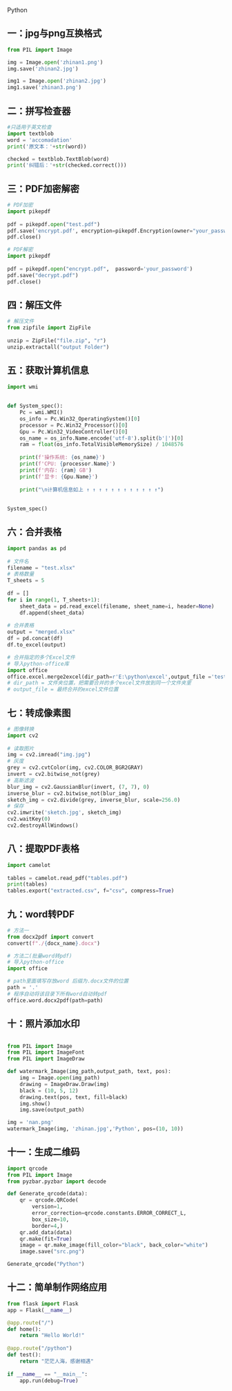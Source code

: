 Python
<a name="nZAAB"></a>
## 一：jpg与png互换格式
```python
from PIL import Image

img = Image.open('zhinan1.png')
img.save('zhinan2.jpg')

img1 = Image.open('zhinan2.jpg')
img1.save('zhinan3.png')
```
<a name="aFUhQ"></a>
## 二：拼写检查器
```python
#只适用于英文检查
import textblob
word = 'accomadation'
print('原文本：'+str(word))

checked = textblob.TextBlob(word)
print('纠错后：'+str(checked.correct()))
```
<a name="rpqVo"></a>
## 三：PDF加密解密
```python
# PDF加密
import pikepdf
 
pdf = pikepdf.open("test.pdf")
pdf.save('encrypt.pdf', encryption=pikepdf.Encryption(owner="your_password", user="your_password", R=4))
pdf.close()

# PDF解密
import pikepdf
 
pdf = pikepdf.open("encrypt.pdf",  password='your_password')
pdf.save("decrypt.pdf")
pdf.close()
```
<a name="sZ0wg"></a>
## 四：解压文件
```python
# 解压文件
from zipfile import ZipFile
 
unzip = ZipFile("file.zip", "r")
unzip.extractall("output Folder")
```
<a name="pzO3x"></a>
## 五：获取计算机信息‍
```python
import wmi
 
 
def System_spec():
    Pc = wmi.WMI()
    os_info = Pc.Win32_OperatingSystem()[0]
    processor = Pc.Win32_Processor()[0]
    Gpu = Pc.Win32_VideoController()[0]
    os_name = os_info.Name.encode('utf-8').split(b'|')[0]
    ram = float(os_info.TotalVisibleMemorySize) / 1048576
 
    print(f'操作系统: {os_name}')
    print(f'CPU: {processor.Name}')
    print(f'内存: {ram} GB')
    print(f'显卡: {Gpu.Name}')
 
    print("\n计算机信息如上 ↑ ↑ ↑ ↑ ↑ ↑ ↑ ↑ ↑ ↑ ↑ ↑")
 
 
System_spec()
```
<a name="CqFOS"></a>
## 六：合并表格
```python
import pandas as pd
 
# 文件名
filename = "test.xlsx"
# 表格数量
T_sheets = 5
 
df = []
for i in range(1, T_sheets+1):
    sheet_data = pd.read_excel(filename, sheet_name=i, header=None)
    df.append(sheet_data)
 
# 合并表格
output = "merged.xlsx"
df = pd.concat(df)
df.to_excel(output)
```
```python
# 合并指定的多个Excel文件
# 导入python-office库
import office
office.excel.merge2excel(dir_path=r'E:\python\excel',output_file ='test.xlsx')
# dir_path = 文件夹位置，把需要合并的多个excel文件放到同一个文件夹里
# output_file = 最终合并的excel文件位置
```
<a name="MMkUx"></a>
## 七：转成像素图
```python
# 图像转换
import cv2
 
# 读取图片
img = cv2.imread("img.jpg")
# 灰度
grey = cv2.cvtColor(img, cv2.COLOR_BGR2GRAY)
invert = cv2.bitwise_not(grey)
# 高斯滤波
blur_img = cv2.GaussianBlur(invert, (7, 7), 0)
inverse_blur = cv2.bitwise_not(blur_img)
sketch_img = cv2.divide(grey, inverse_blur, scale=256.0)
# 保存
cv2.imwrite('sketch.jpg', sketch_img)
cv2.waitKey(0)
cv2.destroyAllWindows()
```
<a name="d2ezq"></a>
## 八：提取PDF表格
```python
import camelot
 
tables = camelot.read_pdf("tables.pdf")
print(tables)
tables.export("extracted.csv", f="csv", compress=True)
```
<a name="MDOpE"></a>
## 九：word转PDF
```python
# 方法一
from docx2pdf import convert
convert(f"./{docx_name}.docx")

# 方法二(批量word转pdf)
# 导入python-office
import office  

# path里面填写存放word 后缀为.docx文件的位置
path = '.' 
# 程序自动将该目录下所有word自动转pdf
office.word.docx2pdf(path=path)  
```
<a name="ruuuU"></a>
## 十：照片添加水印
```python

from PIL import Image
from PIL import ImageFont
from PIL import ImageDraw

def watermark_Image(img_path,output_path, text, pos):
    img = Image.open(img_path)
    drawing = ImageDraw.Draw(img)
    black = (10, 5, 12)
    drawing.text(pos, text, fill=black)
    img.show()
    img.save(output_path)

img = 'nan.png'
watermark_Image(img, 'zhinan.jpg','Python', pos=(10, 10))
```
<a name="Ot3Nh"></a>
## 十一：生成二维码
```python
import qrcode
from PIL import Image
from pyzbar.pyzbar import decode

def Generate_qrcode(data):
    qr = qrcode.QRCode(
        version=1,
        error_correction=qrcode.constants.ERROR_CORRECT_L,
        box_size=10,
        border=4,)
    qr.add_data(data)
    qr.make(fit=True)
    image = qr.make_image(fill_color="black", back_color="white")
    image.save("src.png")

Generate_qrcode("Python")
```
<a name="RURdj"></a>
## 十二：简单制作网络应用
```python
from flask import Flask
app = Flask(__name__)

@app.route("/")
def home():
    return "Hello World!"
    
@app.route("/python")
def test():
    return "茫茫人海，感谢相遇"
    
if __name__ == "__main__":
    app.run(debug=True)
```
